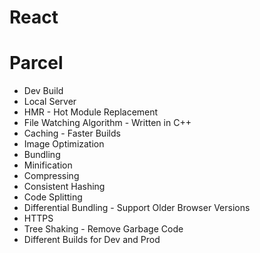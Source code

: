 # React

# Parcel
- Dev Build
- Local Server
- HMR - Hot Module Replacement
- File Watching Algorithm - Written in C++
- Caching - Faster Builds
- Image Optimization
- Bundling 
- Minification
- Compressing
- Consistent Hashing
- Code Splitting
- Differential Bundling - Support Older Browser Versions
- HTTPS
- Tree Shaking - Remove Garbage Code
- Different Builds for Dev and Prod
